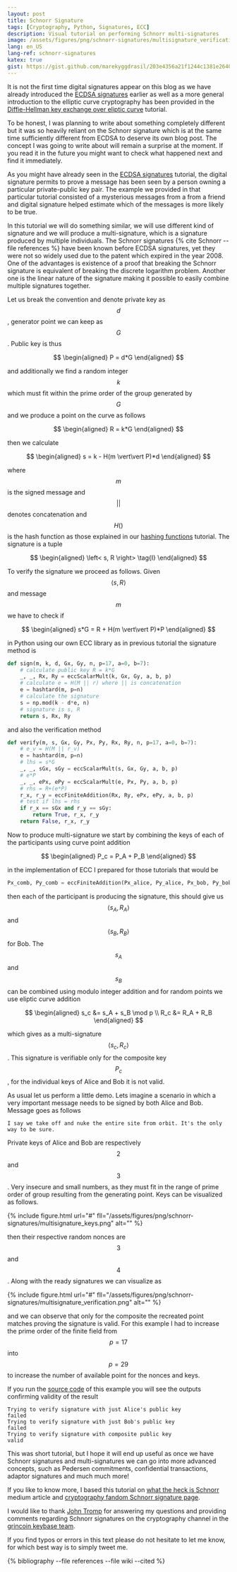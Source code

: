 ```yaml
---
layout: post
title: Schnorr Signature
tags: [Cryptography, Python, Signatures, ECC]
description: Visual tutorial on performing Schnorr multi-signatures
image: /assets/figures/png/schnorr-signatures/multisignature_verification.png
lang: en_US
lang-ref: schnorr-signatures
katex: true
gist: https://gist.github.com/marekyggdrasil/203e4356a21f1244c1381e264032f583
---
```


It is not the first time digital signatures appear on this blog as we have already introduced the [ECDSA signatures](/2021/03/16/ecdsa/) earlier as well as a more general introduction to the elliptic curve cryptography has been provided in the [Diffie-Hellman key exchange over eliptic curve](/2020/11/30/ecdh/) tutorial.

To be honest, I was planning to write about something completely different but it was so heavily reliant on the Schnorr signature which is at the same time sufficiently different from ECDSA to deserve its own blog post. The concept I was going to write about will remain a surprise at the moment. If you read it in the future you might want to check what happened next and find it immediately.

As you might have already seen in the [ECDSA signatures](/2021/03/16/ecdsa/) tutorial, the digital signature permits to prove a message has been seen by a person owning a particular private-public key pair. The example we provided in that particular tutorial consisted of a mysterious messages from a from a friend and digital signature helped estimate which of the messages is more likely to be true.

In this tutorial we will do something similar, we will use different kind of signature and we will produce a multi-signature, which is a signature produced by multiple individuals. The Schnorr signatures {% cite Schnorr --file references %} have been known before ECDSA signatures, yet they were not so widely used due to the patent which expired in the year 2008. One of the advantages is existence of a proof that breaking the Schnorr signature is equivalent of breaking the discrete logarithm problem. Another one is the linear nature of the signature making it possible to easily combine multiple signatures together.

Let us break the convention and denote private key as $$ d $$, generator point we can keep as $$ G $$. Public key is thus

$$
\begin{aligned}
P = d*G
\end{aligned}
$$

and additionally we find a random integer $$ k $$ which must fit within the prime order of the group generated by $$ G $$ and we produce a point on the curve as follows

$$
\begin{aligned}
R = k*G
\end{aligned}
$$

then we calculate

$$
\begin{aligned}
s = k - H(m \vert\vert P)*d
\end{aligned}
$$

where $$ m $$ is the signed message and $$ \vert\vert $$ denotes concatenation and $$ H() $$ is the hash function as those explained in our [hashing functions](/2020/12/29/hash/) tutorial. The signature is a tuple

$$
\begin{aligned}
\left< s, R \right> \tag{I}
\end{aligned}
$$

To verify the signature we proceed as follows. Given $$ \left< s, R \right> $$ and message $$ m $$ we have to check if

$$
\begin{aligned}
s*G = R + H(m \vert\vert P)*P
\end{aligned}
$$

in Python using our own ECC library as in previous tutorial the signature method is

```python
def sign(m, k, d, Gx, Gy, n, p=17, a=0, b=7):
    # calculate public key R = k*G
    _, _, Rx, Ry = eccScalarMult(k, Gx, Gy, a, b, p)
    # calculate e = H(M || r) where || is concatenation
    e = hashtard(m, p=n)
    # calculate the signature
    s = np.mod(k - d*e, n)
    # signature is s, R
    return s, Rx, Ry
```

and also the verification method

```python
def verify(m, s, Gx, Gy, Px, Py, Rx, Ry, n, p=17, a=0, b=7):
    # e_v = H(M || r_v)
    e = hashtard(m, p=n)
    # lhs = s*G
    _, _, sGx, sGy = eccScalarMult(s, Gx, Gy, a, b, p)
    # e*P
    _, _, ePx, ePy = eccScalarMult(e, Px, Py, a, b, p)
    # rhs = R+(e*P)
    r_x, r_y = eccFiniteAddition(Rx, Ry, ePx, ePy, a, b, p)
    # test if lhs = rhs
    if r_x == sGx and r_y == sGy:
        return True, r_x, r_y
    return False, r_x, r_y
```

Now to produce multi-signature we start by combining the keys of each of the participants using curve point addition

$$
\begin{aligned}
P_c = P_A + P_B
\end{aligned}
$$

in the implementation of ECC I prepared for those tutorials that would be

```python
Px_comb, Py_comb = eccFiniteAddition(Px_alice, Py_alice, Px_bob, Py_bob, a, b, p)
```

then each of the participant is producing the signature, this should give us $$ \left< s_A, R_A \right> $$ and $$ \left< s_B, R_B \right> $$ for Bob. The $$ s_A $$ and $$ s_B $$ can be combined using modulo integer addition and for random points we use eliptic curve addition

$$
\begin{aligned}
s_c &= s_A + s_B \mod p \\
R_c &= R_A + R_B
\end{aligned}
$$

which gives as a multi-signature $$ \left< s_c, R_c \right> $$. This signature is verifiable only for the composite key $$ P_c $$, for the individual keys of Alice and Bob it is not valid.

As usual let us perform a little demo. Lets imagine a scenario in which a very important message needs to be signed by both Alice and Bob. Message goes as follows

```
I say we take off and nuke the entire site from orbit. It's the only way to be sure.
```

Private keys of Alice and Bob are respectively $$ 2 $$ and $$ 3 $$. Very insecure and small numbers, as they must fit in the range of prime order of group resulting from the generating point. Keys can be visualized as follows.

{% include figure.html url="#" fll="/assets/figures/png/schnorr-signatures/multisignature_keys.png" alt="" %}

then their respective random nonces are $$ 3 $$ and $$ 4 $$. Along with the ready signatures we can visualize as

{% include figure.html url="#" fll="/assets/figures/png/schnorr-signatures/multisignature_verification.png" alt="" %}

and we can observe that only for the composite the recreated point matches proving the signature is valid. For this example I had to increase the prime order of the finite field from $$ p = 17 $$ into $$ p = 29 $$ to increase the number of available point for the nonces and keys.

If you run the [source code](https://gist.github.com/marekyggdrasil/203e4356a21f1244c1381e264032f583) of this example you will see the outputs confirming validity of the result

```
Trying to verify signature with just Alice's public key
failed
Trying to verify signature with just Bob's public key
failed
Trying to verify signature with composite public key
valid
```

This was short tutorial, but I hope it will end up useful as once we have Schnorr signatures and multi-signatures we can go into more advanced concepts, such as Pedersen commitments, confidential transactions, adaptor signatures and much much more!

If you like to know more, I based this tutorial on [what the heck is Schnorr](https://medium.com/bitbees/what-the-heck-is-schnorr-52ef5dba289f) medium article and [cryptography fandom Schnorr signature page](https://cryptography.fandom.com/wiki/Schnorr_signature).

I would like to thank [John Tromp](http://tromp.github.io/) for answering my questions and providing comments regarding Schnorr signatures on the cryptography channel in the [grincoin keybase team](https://keybase.io/team/grincoin).

If you find typos or errors in this text please do not hesitate to let me know, for which best way is to simply tweet me.

{% bibliography --file references --file wiki --cited %}
